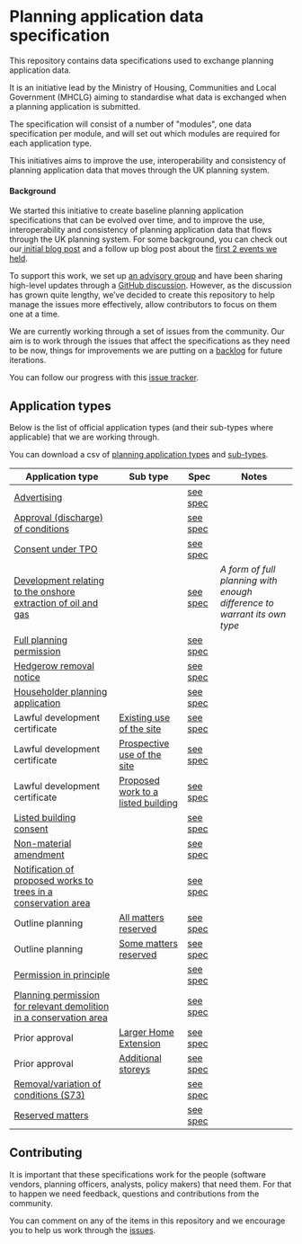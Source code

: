 # Planning application data specification

This repository contains data specifications used to exchange planning application data.

It is an initiative lead by the Ministry of Housing, Communities and Local Government (MHCLG) aiming to standardise what data is exchanged when a planning application is submitted.

The specification will consist of a number of "modules", one data specification per module, and will set out which modules are required for each application type.

This initiatives aims to improve the use, interoperability and consistency of planning application data that moves through the UK planning system.

#### Background

We started this initiative to create baseline planning application specifications that can be evolved over time, and to improve the use, interoperability and consistency of planning application data that flows through the UK planning system. For some background, you can check out our[ initial blog post](https://mhclgdigital.blog.gov.uk/2024/10/18/using-data-design-to-transform-the-planning-application-process-get-involved/) and a follow up blog post about the [first 2 events we held](https://mhclgdigital.blog.gov.uk/2024/12/06/digital-planning-developing-planning-applications-specifications-in-the-open/).

To support this work, we set up [an advisory group](https://design.planning.data.gov.uk/advisory-group) and have been sharing high-level updates through a [GitHub discussion](https://github.com/digital-land/data-standards-backlog/discussions/98). However, as the discussion has grown quite lengthy, we’ve decided to create this repository to help manage the issues more effectively, allow contributors to focus on them one at a time.

We are currently working through a set of issues from the community. Our aim is to work through the issues that affect the specifications as they need to be now, things for improvements we are putting on a [backlog](https://github.com/digital-land/planning-application-data-specification/issues?q=is%3Aissue%20state%3Aopen%20label%3ABacklog) for future iterations.

You can follow our progress with this [issue tracker](issue-tracker/index.md).

## Application types

Below is the list of official application types (and their sub-types where applicable) that we are working through.

You can download a csv of [planning application types](https://github.com/digital-land/planning-application-data-specification/blob/main/data/planning-application-type.csv) and [sub-types](http://github.com/digital-land/planning-application-data-specification/blob/main/data/planning-application-sub-type.csv).

| Application type | Sub type | Spec | Notes |
|---|---|---|---|
| [Advertising](https://github.com/digital-land/planning-application-data-specification/discussions/171) | | [see spec](https://github.com/digital-land/planning-application-data-specification/blob/main/specification/application/advertising.md) | |
| [Approval (discharge) of conditions](https://github.com/digital-land/planning-application-data-specification/discussions/173) | | [see spec](https://github.com/digital-land/planning-application-data-specification/blob/main/specification/application/approval-condition.md) | |
| [Consent under TPO](https://github.com/digital-land/planning-application-data-specification/discussions/220) | | [see spec](https://github.com/digital-land/planning-application-data-specification/blob/main/specification/application/consent-under-tpo.md) | |
| [Development relating to the onshore extraction of oil and gas](https://github.com/digital-land/planning-application-data-specification/discussions/176) | | [see spec](https://github.com/digital-land/planning-application-data-specification/blob/main/specification/application/extraction-oil-gas.md) | _A form of full planning with enough difference to warrant its own type_ |
| [Full planning permission](https://github.com/digital-land/planning-application-data-specification/discussions/167) | | [see spec](https://github.com/digital-land/planning-application-data-specification/blob/main/specification/application/full.md) | |
| [Hedgerow removal notice](https://github.com/digital-land/planning-application-data-specification/discussions/218) | | [see spec](https://github.com/digital-land/planning-application-data-specification/blob/main/specification/application/hedgerow-removal.md) | |
| [Householder planning application](https://github.com/digital-land/planning-application-data-specification/discussions/166) | | [see spec](https://github.com/digital-land/planning-application-data-specification/blob/main/specification/application/hh.md) | |
| Lawful development certificate | [Existing use of the site](https://github.com/digital-land/planning-application-data-specification/discussions/182) | [see spec](https://github.com/digital-land/planning-application-data-specification/blob/main/specification/application/ldc-ldc-existing-use.md) | |
| Lawful development certificate | [Prospective use of the site](https://github.com/digital-land/planning-application-data-specification/discussions/181) | [see spec](https://github.com/digital-land/planning-application-data-specification/blob/main/specification/application/ldc-ldc-prospective-use.md) | |
| Lawful development certificate | [Proposed work to a listed building](https://github.com/digital-land/planning-application-data-specification/discussions/180) | [see spec](https://github.com/digital-land/planning-application-data-specification/blob/main/specification/application/ldc-ldc-proposed-work-lb.md) | |
| [Listed building consent](https://github.com/digital-land/planning-application-data-specification/discussions/170) | | [see spec](https://github.com/digital-land/planning-application-data-specification/blob/main/specification/application/lbc.md) | |
| [Non-material amendment](https://github.com/digital-land/planning-application-data-specification/discussions/174) | | [see spec](https://github.com/digital-land/planning-application-data-specification/blob/main/specification/application/non-material-amendment.md) | |
| [Notification of proposed works to trees in a conservation area](https://github.com/digital-land/planning-application-data-specification/discussions/219) | | [see spec](https://github.com/digital-land/planning-application-data-specification/blob/main/specification/application/notice-trees-in-con-area.md) | |
| Outline planning | [All matters reserved](https://github.com/digital-land/planning-application-data-specification/discussions/179) | [see spec](https://github.com/digital-land/planning-application-data-specification/blob/main/specification/application/outline-outline-all.md) | |
| Outline planning | [Some matters reserved](https://github.com/digital-land/planning-application-data-specification/discussions/178) | [see spec](https://github.com/digital-land/planning-application-data-specification/blob/main/specification/application/outline-outline-some.md) | |
| [Permission in principle](https://github.com/digital-land/planning-application-data-specification/discussions/175) | | [see spec](https://github.com/digital-land/planning-application-data-specification/blob/main/specification/application/pip.md) | |
| [Planning permission for relevant demolition in a conservation area](https://github.com/digital-land/planning-application-data-specification/discussions/169) | | [see spec](https://github.com/digital-land/planning-application-data-specification/blob/main/specification/application/demolition-con-area.md) | |
| Prior approval | [Larger Home Extension](https://github.com/digital-land/planning-application-data-specification/discussions/183) | [see spec](https://github.com/digital-land/planning-application-data-specification/blob/main/specification/application/prior-approval-pa-extension.md) | |
| Prior approval | [Additional storeys](https://github.com/digital-land/planning-application-data-specification/discussions/184) | [see spec](https://github.com/digital-land/planning-application-data-specification/blob/main/specification/application/prior-approval-pa-storey.md) | |
| [Removal/variation of conditions (S73)](https://github.com/digital-land/planning-application-data-specification/discussions/172) | | [see spec](https://github.com/digital-land/planning-application-data-specification/blob/main/specification/application/s73.md) | |
| [Reserved matters](https://github.com/digital-land/planning-application-data-specification/discussions/168) | | [see spec](https://github.com/digital-land/planning-application-data-specification/blob/main/specification/application/reserved-matters.md) | |


## Contributing

It is important that these specifications work for the people (software vendors, planning officers, analysts, policy makers) that need them. For that to happen we need feedback, questions and contributions from the community.

You can comment on any of the items in this repository and we encourage you to help us work through the [issues](https://github.com/digital-land/planning-application-data-specification/issues).

